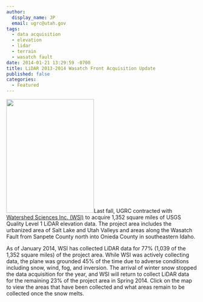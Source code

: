 ```yaml
---
author:
  display_name: JP
  email: ugrc@utah.gov
tags:
  - data acquisition
  - elevation
  - lidar
  - terrain
  - wasatch fault
date: 2014-01-21 13:29:59 -0700
title: LiDAR 2013-2014 Wasatch Front Acquisition Update
published: false
categories:
  - Featured
---
```


<p><a href="{% link images/Status-Graphic-v1.png %}"><img src="{% link images/Status-Graphic-v1-231x300.png %}" alt="" title="Status Graphic v1" width="231" height="300" class="inline-text-left" /></a>Last fall, UGRC contracted with <a href="http://www.watershedsciences.com/">Watershed Sciences Inc. (WSI)</a> to acquire 1,352 square miles of USGS Quality Level 1 LiDAR elevation data. The project area includes the urbanized area of Salt Lake and Utah Valleys and areas along the Wasatch Fault from Sanpete County north into Onieda County in southeastern Idaho.</p>
<p>As of January 2014, WSI has collected LiDAR data for 77% (1,039 of the 1,352 square miles) of the project area. While WSI was actively collecting data, the plane was grounded 45% of the time due to adverse conditions including snow, wind, fog, and inversion. The arrival of winter snow stopped the data acquisition for the year, and WSI will return to collect LiDAR data for the remaining 23% of the project area in Spring 2014. Click on the map to view the areas that have been collected and what areas remain to be collected once the snow melts.</p>
